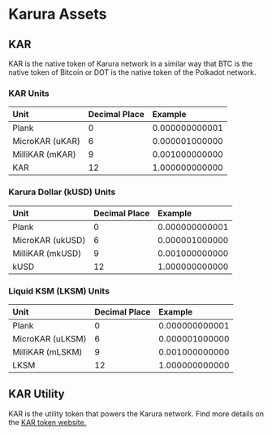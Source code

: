 # Karura Assets

## KAR

KAR is the native token of Karura network in a similar way that BTC is the native token of Bitcoin or DOT is the native token of the Polkadot network.

### KAR Units

| Unit | Decimal Place | Example |
| :--- | :--- | :--- |
| Plank | 0 | 0.000000000001 |
| MicroKAR \(uKAR\) | 6 | 0.000001000000 |
| MilliKAR \(mKAR\) | 9 | 0.001000000000 |
| KAR | 12 | 1.000000000000 |

### Karura Dollar \(kUSD\) Units

| Unit | Decimal Place | Example |
| :--- | :--- | :--- |
| Plank | 0 | 0.000000000001 |
| MicroKAR \(ukUSD\) | 6 | 0.000001000000 |
| MilliKAR \(mkUSD\) | 9 | 0.001000000000 |
| kUSD | 12 | 1.000000000000 |

### Liquid KSM \(LKSM\) Units

| Unit | Decimal Place | Example |
| :--- | :--- | :--- |
| Plank | 0 | 0.000000000001 |
| MicroKAR \(uLKSM\) | 6 | 0.000001000000 |
| MilliKAR \(mLSKM\) | 9 | 0.001000000000 |
| LKSM | 12 | 1.000000000000 |

## KAR Utility

KAR is the utility token that powers the Karura network. Find more details on the [KAR token website.](https://acala.network/karura/token)

